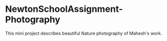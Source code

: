 # NewtonSchoolAssignment-Photography
This mini project describes beautiful Nature photography of  Mahesh's work.

